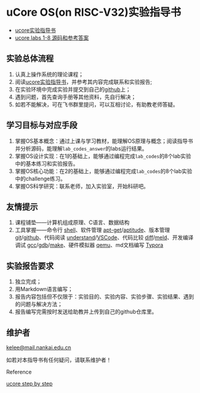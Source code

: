 # uCore OS(on RISC-V32)实验指导书

* [ucore实验指导书]()
* [ucore labs 1-8 源码和参考答案]()

## 实验总体流程

1. 认真上操作系统的理论课程；
2. 阅读[ucore实验指导书]()，并参考其内容完成联系和实验报告;
3. 在实验环境中完成实验并提交到自己的[github](https://github.com/)上；
4. 遇到问题，首先查询手册等其他资料，先自行解决；
5. 如若不能解决，可在飞书群里提问，可以互相讨论，有助教老师答疑。

## 学习目标与对应手段

1. 掌握OS基本概念：通过上课与学习教材，能理解OS原理与概念；阅读指导书并分析源码，能理解`lab_codes_answer`的labs运行结果。
2. 掌握OS设计实现：在1的基础上，能够通过编程完成`lab_codes`的8个lab实验中的基本练习和实验报告。
3. 掌握OS核心功能：在2的基础上，能够通过编程完成`lab_codes`的8个lab实验中的challenge练习。
4. 掌握OS科学研究：联系老师，加入实验室，开始科研吧。

## 友情提示

1. 课程铺垫——计算机组成原理、C语言、数据结构
2. 工具掌握——命令行 [shell](http://wiki.ubuntu.org.cn/Shell%E7%BC%96%E7%A8%8B%E5%9F%BA%E7%A1%80)、软件管理 [apt-get](http://wiki.ubuntu.org.cn/Apt-get%E4%BD%BF%E7%94%A8%E6%8C%87%E5%8D%97)/[aptitude](https://blog.csdn.net/loongwong2011/article/details/52708818)、版本管理 [git](http://www.cnblogs.com/cspku/articles/Git_cmds.html)/[github](http://www.worldhello.net/gotgithub/index.html)、代码阅读 [understand](http://oslab.mobisys.cc/resource/Understand/)/[VSCode](https://segmentfault.com/a/1190000009519736)、代码比较 [diff](https://www.cnblogs.com/itech/archive/2009/08/19/1549729.html)/[meld](https://linuxtoy.org/archives/meld-2.html)、开发编译调试 [gcc](https://wiki.ubuntu.org.cn/Gcchowto)/[gdb](http://wiki.ubuntu.org.cn/%E7%94%A8GDB%E8%B0%83%E8%AF%95%E7%A8%8B%E5%BA%8F)/[make](https://blog.csdn.net/a_ran/article/details/43937041)、硬件模拟器 [qemu](http://wenku.baidu.com/view/04c0116aa45177232f60a2eb.html)、md文档编写 [Typora](https://blog.csdn.net/qq_41261251/article/details/102817673)

## 实验报告要求

1. 独立完成；
2. 用Markdown语言编写；
3. 报告内容包括但不仅限于：实验目的、实验内容、实验步骤、实验结果、遇到的问题与解决方法；
4. 报告编写完需按时发送给助教并上传到自己的github仓库里。



## 维护者

kelee@mail.nankai.edu.cn

如若对本指导书有任何疑问，请联系维护者！

Reference

[ucore step by step](https://1790865014.gitbook.io/ucore-step-by-step/)